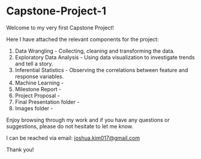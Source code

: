 # Capstone-Project-1

Welcome to my very first Capstone Project!

Here I have attached the relevant components for the project:
1) Data Wrangling - Collecting, cleaning and transforming the data.
2) Exploratory Data Analysis - Using data visualization to investigate trends and tell a story.
3) Inferential Statistics - Observing the correlations between feature and response variables.
4) Machine Learning - 
5) Milestone Report - 
6) Project Proposal -
7) Final Presentation folder -
8) Images folder - 

Enjoy browsing through my work and if you have any questions or suggestions, please do not hesitate to let me know.

I can be reached via email: joshua.kim017@gmail.com

Thank you!
